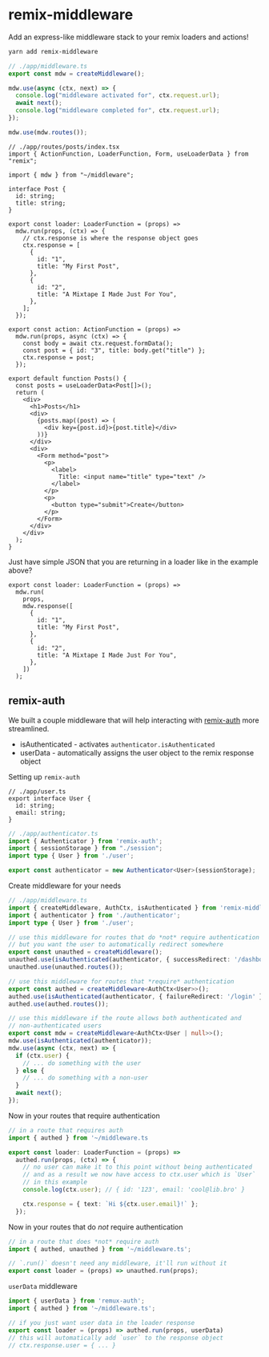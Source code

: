 # remix-middleware

Add an express-like middleware stack to your remix loaders and actions!

```bash
yarn add remix-middleware
```

```ts
// ./app/middleware.ts
export const mdw = createMiddleware();

mdw.use(async (ctx, next) => {
  console.log("middleware activated for", ctx.request.url);
  await next();
  console.log("middleware completed for", ctx.request.url);
});

mdw.use(mdw.routes());
```

```tsx
// ./app/routes/posts/index.tsx
import { ActionFunction, LoaderFunction, Form, useLoaderData } from "remix";

import { mdw } from "~/middleware";

interface Post {
  id: string;
  title: string;
}

export const loader: LoaderFunction = (props) =>
  mdw.run(props, (ctx) => {
    // ctx.response is where the response object goes
    ctx.response = [
      {
        id: "1",
        title: "My First Post",
      },
      {
        id: "2",
        title: "A Mixtape I Made Just For You",
      },
    ];
  });

export const action: ActionFunction = (props) =>
  mdw.run(props, async (ctx) => {
    const body = await ctx.request.formData();
    const post = { id: "3", title: body.get("title") };
    ctx.response = post;
  });

export default function Posts() {
  const posts = useLoaderData<Post[]>();
  return (
    <div>
      <h1>Posts</h1>
      <div>
        {posts.map((post) => (
          <div key={post.id}>{post.title}</div>
        ))}
      </div>
      <div>
        <Form method="post">
          <p>
            <label>
              Title: <input name="title" type="text" />
            </label>
          </p>
          <p>
            <button type="submit">Create</button>
          </p>
        </Form>
      </div>
    </div>
  );
}
```

Just have simple JSON that you are returning in a loader like in the example
above?

```tsx
export const loader: LoaderFunction = (props) =>
  mdw.run(
    props,
    mdw.response([
      {
        id: "1",
        title: "My First Post",
      },
      {
        id: "2",
        title: "A Mixtape I Made Just For You",
      },
    ])
  );
```

## remix-auth

We built a couple middleware that will help interacting with [remix-auth]()
more streamlined.

- isAuthenticated - activates `authenticator.isAuthenticated`
- userData - automatically assigns the user object to the remix response object

Setting up `remix-auth`

```tsx
// ./app/user.ts
export interface User {
  id: string;
  email: string;
}
```

```ts
// ./app/authenticator.ts
import { Authenticator } from 'remix-auth';
import { sessionStorage } from "./session";
import type { User } from './user';

export const authenticator = new Authenticator<User>(sessionStorage);
```

Create middleware for your needs

```ts
// ./app/middleware.ts
import { createMiddleware, AuthCtx, isAuthenticated } from 'remix-middleware';
import { authenticator } from './authenticator';
import type { User } from './user';

// use this middleware for routes that do *not* require authentication
// but you want the user to automatically redirect somewhere
export const unauthed = createMiddleware();
unauthed.use(isAuthenticated(authenticator, { successRedirect: '/dashboard' }));
unauthed.use(unauthed.routes());

// use this middleware for routes that *require* authentication
export const authed = createMiddleware<AuthCtx<User>>();
authed.use(isAuthenticated(authenticator, { failureRedirect: '/login' }));
authed.use(authed.routes());

// use this middleware if the route allows both authenticated and
// non-authenticated users
export const mdw = createMiddleware<AuthCtx<User | null>>();
mdw.use(isAuthenticated(authenticator));
mdw.use(async (ctx, next) => {
  if (ctx.user) {
    // ... do something with the user
  } else {
    // ... do something with a non-user
  }
  await next();
});
```

Now in your routes that require authentication

```ts
// in a route that requires auth
import { authed } from '~/middleware.ts

export const loader: LoaderFunction = (props) =>
  authed.run(props, (ctx) => {
    // no user can make it to this point without being authenticated
    // and as a result we now have access to ctx.user which is `User`
    // in this example
    console.log(ctx.user); // { id: '123', email: 'cool@lib.bro' }

    ctx.response = { text: `Hi ${ctx.user.email}!` };
  });
```

Now in your routes that do *not* require authentication

```ts
// in a route that does *not* require auth
import { authed, unauthed } from '~/middleware.ts';

// `.run()` doesn't need any middleware, it'll run without it
export const loader = (props) => unauthed.run(props);
```

`userData` middleware

```ts
import { userData } from 'remux-auth';
import { authed } from '~/middleware.ts';

// if you just want user data in the loader response
export const loader = (props) => authed.run(props, userData)
// this will automatically add `user` to the response object
// ctx.response.user = { ... }
```
